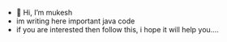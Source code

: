 - 👋 Hi, I’m mukesh
- im writing here important java code
- if you are interested then follow this, i hope it will help you....

<!---
mrmukesh7819/mrmukesh7819 is a ✨ special ✨ repository because its `README.md` (this file) appears on your GitHub profile.
You can click the Preview link to take a look at your changes.
--->
